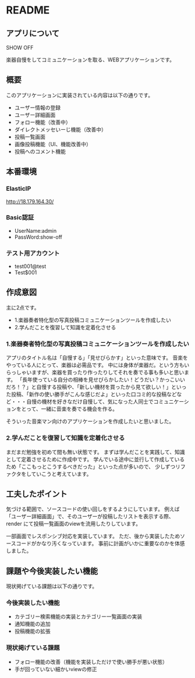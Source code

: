 # README

## アプリについて
SHOW OFF

楽器自慢をしてコミュニケーションを取る、WEBアプリケーションです。

## 概要
このアプリケーションに実装されている内容は以下の通りです。
 - ユーザー情報の登録
 - ユーザー詳細画面
 - フォロー機能（改善中）
 - ダイレクトメッセいーじ機能（改善中）
 - 投稿一覧画面
 - 画像投稿機能（UI、機能改善中）
 - 投稿へのコメント機能

## 本番環境
### ElasticIP
http://18.179.164.30/
### Basic認証
 - UserName:admin
 - PassWord:show-off
### テスト用アカウント
 - test001@test
 - Test$001

## 作成意図
主に2点です。
 - 1.楽器奏者特化型の写真投稿コミュニケーションツールを作成したい
 - 2.学んだことを復習して知識を定着化させる

### 1.楽器奏者特化型の写真投稿コミュニケーションツールを作成したい
アプリのタイトル名は「自慢する」「見せびらかす」といった意味です。
音楽をやっている人にとって、楽器は必需品です。
中には身体が楽器だ。という方もいらっしゃいますが、楽器を買ったり作ったりしてそれを奏でる事も多いと思います。
「長年使っている自分の相棒を見せびらかしたい！どうだい？かっこいいだろ！？」と自慢する投稿や、「新しい機材を買ったから見て欲しい！」といった投稿、「新作の使い勝手がこんな感じだよ」といった口コミ的な投稿などなど・・・自慢の機材を好きなだけ自慢して、気になった人同士でコミュニケーションをとって、一緒に音楽を奏でる機会を作る。

そういった音楽マン向けのアプリケーションを作成したいと思いました。


### 2.学んだことを復習して知識を定着化させる
まだまだ勉強を初めて間も無い状態です。
まずは学んだことを実践して、知識として定着させるために作成中です。
学んでいる途中に並行して作成しているため「ここもっとこうするべきだった」といった点が多いので、
少しずつリファクタをしていこうと考えています。

## 工夫したポイント
気づける範囲で、ソースコードの使い回しをするようにしています。
例えば「ユーザー詳細画面」で、そのユーザーが投稿したリストを表示する際、render にて投稿一覧画面のviewを流用したりしています。

一部画面でレスポンシブ対応を実装しています。
ただ、後から実装したためソースコードがかなり汚くなっています。
事前に計画がいかに重要なのかを体感しました。

## 課題や今後実装したい機能
現状掲げている課題は以下の通りです。
### 今後実装したい機能
 - カテゴリー検索機能の実装とカテゴリー一覧画面の実装
 - 通知機能の追加
 - 投稿機能の拡張

### 現状掲げている課題
 - フォロー機能の改善（機能を実装しただけで使い勝手が悪い状態）
 - 手が回っていない細かいviewの修正

